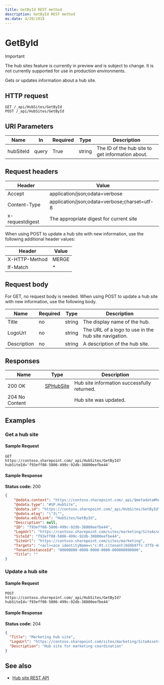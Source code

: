 ```yaml
---
title: GetById REST method
description: GetById REST method
ms.date: 4/20/2018
---
```


# GetById

> [!IMPORTANT]
> The hub sites feature is currently in preview and is subject to change. It is not currently supported for use in production environments.

Gets or updates information about a hub site.

## HTTP request

```
GET /_api/HubSites/GetById
POST /_api/HubSites/GetById
```

## URI Parameters

|Name |In |Required|Type|Description|
|-----|---|--------|----|-----------|
|hubSiteId|query|True|string|The ID of the hub site to get information about.|

## Request headers

| Header | Value |
|--------|-------|
|Accept|application/json;odata=verbose|
|Content-Type|application/json;odata=verbose;charset=utf-8|
|x-requestdigest|The appropriate digest for current site|

When using POST to update a hub site with new information, use the following additional header values:

| Header | Value |
|--------|-------|
|X-HTTP-Method| MERGE |
|If-Match| \* |

## Request body

For GET, no request body is needed. When using POST to update a hub site with new information, use the following body.

|Name  |Required  |Type  |Description  |
|---------|---------|---------|---------|
|Title    | no      | string  | The display name of the hub.      |
|LogoUrl  | no      | string  | The URL of a logo to use in the hub site navigation.        |
|Description  | no  | string  | A description of the hub site.        |

## Responses

| Name   | Type  | Description|
|--------|-------|------------|
|200 OK|[SPHubSite](REST-sphubsite-type.md) |Hub site information successfully returned.|
|204 No Content| | Hub site was updated.|

## Examples

### Get a hub site

#### Sample Request

```HTTP
GET
https://contoso.sharepoint.com/_api/HubSites/GetById?hubSiteId='f93eff08-5806-499c-92db-38800eefbe44'
```

#### Sample Response
**Status code:** 200

```JSON
{
	"@odata.context": "https://contoso.sharepoint.com/_api/$metadata#hubsites/$entity",
	"@odata.type": "#SP.HubSite",
	"@odata.id": "https://contoso.sharepoint.com/_api/HubSites/GetById",
	"@odata.etag": "\"3\"",
	"@odata.editLink": "HubSites/GetById",
	"Description": null,
	"ID": "f93eff08-5806-499c-92db-38800eefbe44",
	"LogoUrl": "https://contoso.sharepoint.com/sites/marketing/SiteAssets/__hubLogo____hubLogo__.png",
	"SiteId": "f93eff08-5806-499c-92db-38800eefbe44",
	"SiteUrl": "https://contoso.sharepoint.com/sites/marketing",
	"Targets": "<acl><ace identityName=\"c:0t.c|tenant|0d4b97fc-37fb-4db3-84f3-d34243a3afac\" displayName=\"0t.c|tenant|0d4b97fc-37fb-4db3-84f3-d34243a3afac\" sid=\"\" binaryIdType=\"1\" binaryId=\"YzowdC5jfHRlbmFudHwwZDRiOTdmYy0zN2ZiLTRkYjMtODRmMy1kMzQyNDNhM2FmYWM=\" allowRights=\"1\" denyRights=\"0\" /></acl>",
	"TenantInstanceId": "00000000-0000-0000-0000-000000000000",
	"Title": ""
}
```

### Update a hub site

#### Sample Request

```HTTP
POST
https://contoso.sharepoint.com/_api/HubSites/GetById?hubSiteId='f93eff08-5806-499c-92db-38800eefbe44'
```

#### Sample Response
**Status code:** 204

```JSON
{
  "Title": "Marketing hub site",
  "LogoUrl": "https://contoso.sharepoint.com/sites/marketing/SiteAssets/__hubLogo____hubLogo__.png",
  "Description": "Hub site for marketing coordination"
}
```

## See also

- [Hub site REST API](hub-site-rest-api.md)